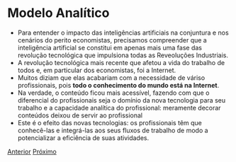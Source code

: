 # Modelo Analítico

- Para entender o impacto das inteligências artificiais na conjuntura e nos cenários do perito economistas, precisamos compreender que a inteligência artificial se constitui em apenas mais uma fase das revolução tecnológica que impulsiona todas as Reveoluções Industriais.
- A revolução tecnológica mais recente que afetou a vida do trabalho de todos e, em particular dos economistas, foi a Internet.
- Muitos diziam que elas acabariam com a necessidade de váriso profissionais, pois **todo o conhecimento do mundo está na Internet**.
- Na verdade, o conteúdo ficou mais acessível, fazendo com que o diferencial do profissionais seja o domínio da nova tecnologia para seu trabalho e a capacidade analítica do profissional: meramente decorar conteúdos deixou de servir ao profissional
- Este é o efeito das novas tecnologias: os profissionais têm que conhecê-las e integrá-las aos seus fluxos de trabalho de modo a potencializar a eficiência de suas atividades.


[Anterior](revisao.md)    [Próximo](procedimento.md)





